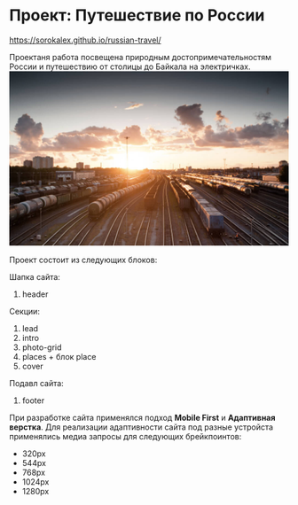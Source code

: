 # Проект: Путешествие по России
https://sorokalex.github.io/russian-travel/

Проектаня работа посвещена природным достопримечательностям России и путешествию  от столицы до Байкала на электричках.
 ![](./images/cover-trains.jpg)

Проект состоит из следующих блоков:

Шапка сайта:

1. header

Секции:

1. lead
2. intro
3. photo-grid
4. places + блок place
5. cover

Подавл сайта:

1. footer


При разработке сайта применялся подход **Mobile First** и **Адаптивная верстка**.
Для реализации адаптивности сайта под разные устройста применялись медиа запросы для следующих брейкпоинтов:

* 320px
* 544px
* 768px
* 1024px
* 1280px





